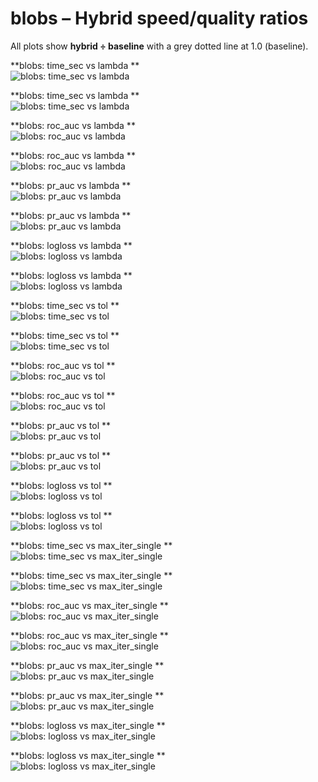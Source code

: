 # blobs – Hybrid speed/quality ratios

All plots show **hybrid ÷ baseline** with a grey dotted line at 1.0 (baseline).

**blobs: time_sec vs lambda **  
![blobs: time_sec vs lambda ](../Results/SUMMARY_LOGPREC/blobs__time_sec__by_lambda__hybrid_over_single.png)

**blobs: time_sec vs lambda **  
![blobs: time_sec vs lambda ](../Results/SUMMARY_LOGPREC/blobs__time_sec__by_lambda__hybrid_over_double.png)

**blobs: roc_auc vs lambda **  
![blobs: roc_auc vs lambda ](../Results/SUMMARY_LOGPREC/blobs__roc_auc__by_lambda__hybrid_over_single.png)

**blobs: roc_auc vs lambda **  
![blobs: roc_auc vs lambda ](../Results/SUMMARY_LOGPREC/blobs__roc_auc__by_lambda__hybrid_over_double.png)

**blobs: pr_auc vs lambda **  
![blobs: pr_auc vs lambda ](../Results/SUMMARY_LOGPREC/blobs__pr_auc__by_lambda__hybrid_over_single.png)

**blobs: pr_auc vs lambda **  
![blobs: pr_auc vs lambda ](../Results/SUMMARY_LOGPREC/blobs__pr_auc__by_lambda__hybrid_over_double.png)

**blobs: logloss vs lambda **  
![blobs: logloss vs lambda ](../Results/SUMMARY_LOGPREC/blobs__logloss__by_lambda__hybrid_over_single.png)

**blobs: logloss vs lambda **  
![blobs: logloss vs lambda ](../Results/SUMMARY_LOGPREC/blobs__logloss__by_lambda__hybrid_over_double.png)

**blobs: time_sec vs tol **  
![blobs: time_sec vs tol ](../Results/SUMMARY_LOGPREC/blobs__time_sec__by_tol__hybrid_over_single.png)

**blobs: time_sec vs tol **  
![blobs: time_sec vs tol ](../Results/SUMMARY_LOGPREC/blobs__time_sec__by_tol__hybrid_over_double.png)

**blobs: roc_auc vs tol **  
![blobs: roc_auc vs tol ](../Results/SUMMARY_LOGPREC/blobs__roc_auc__by_tol__hybrid_over_single.png)

**blobs: roc_auc vs tol **  
![blobs: roc_auc vs tol ](../Results/SUMMARY_LOGPREC/blobs__roc_auc__by_tol__hybrid_over_double.png)

**blobs: pr_auc vs tol **  
![blobs: pr_auc vs tol ](../Results/SUMMARY_LOGPREC/blobs__pr_auc__by_tol__hybrid_over_single.png)

**blobs: pr_auc vs tol **  
![blobs: pr_auc vs tol ](../Results/SUMMARY_LOGPREC/blobs__pr_auc__by_tol__hybrid_over_double.png)

**blobs: logloss vs tol **  
![blobs: logloss vs tol ](../Results/SUMMARY_LOGPREC/blobs__logloss__by_tol__hybrid_over_single.png)

**blobs: logloss vs tol **  
![blobs: logloss vs tol ](../Results/SUMMARY_LOGPREC/blobs__logloss__by_tol__hybrid_over_double.png)

**blobs: time_sec vs max_iter_single **  
![blobs: time_sec vs max_iter_single ](../Results/SUMMARY_LOGPREC/blobs__time_sec__by_max_iter_single__hybrid_over_single.png)

**blobs: time_sec vs max_iter_single **  
![blobs: time_sec vs max_iter_single ](../Results/SUMMARY_LOGPREC/blobs__time_sec__by_max_iter_single__hybrid_over_double.png)

**blobs: roc_auc vs max_iter_single **  
![blobs: roc_auc vs max_iter_single ](../Results/SUMMARY_LOGPREC/blobs__roc_auc__by_max_iter_single__hybrid_over_single.png)

**blobs: roc_auc vs max_iter_single **  
![blobs: roc_auc vs max_iter_single ](../Results/SUMMARY_LOGPREC/blobs__roc_auc__by_max_iter_single__hybrid_over_double.png)

**blobs: pr_auc vs max_iter_single **  
![blobs: pr_auc vs max_iter_single ](../Results/SUMMARY_LOGPREC/blobs__pr_auc__by_max_iter_single__hybrid_over_single.png)

**blobs: pr_auc vs max_iter_single **  
![blobs: pr_auc vs max_iter_single ](../Results/SUMMARY_LOGPREC/blobs__pr_auc__by_max_iter_single__hybrid_over_double.png)

**blobs: logloss vs max_iter_single **  
![blobs: logloss vs max_iter_single ](../Results/SUMMARY_LOGPREC/blobs__logloss__by_max_iter_single__hybrid_over_single.png)

**blobs: logloss vs max_iter_single **  
![blobs: logloss vs max_iter_single ](../Results/SUMMARY_LOGPREC/blobs__logloss__by_max_iter_single__hybrid_over_double.png)

